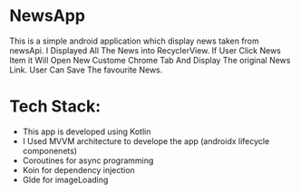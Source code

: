 # NewsApp

This is a simple android application which display news taken from newsApi. I Displayed All The News into RecyclerView. If User Click News Item it Will Open New Custome Chrome Tab And Display The original News Link. User Can Save The favourite News. 



# Tech Stack:

* This app is developed using Kotlin
* I Used MVVM architecture to develope the app (androidx lifecycle componenets)
* Coroutines for async programming
* Koin for dependency injection
* Glde for imageLoading

